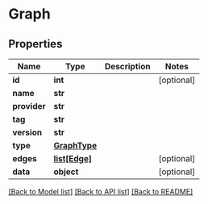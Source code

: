 # Graph

## Properties
Name | Type | Description | Notes
------------ | ------------- | ------------- | -------------
**id** | **int** |  | [optional] 
**name** | **str** |  | 
**provider** | **str** |  | 
**tag** | **str** |  | 
**version** | **str** |  | 
**type** | [**GraphType**](GraphType.md) |  | 
**edges** | [**list[Edge]**](Edge.md) |  | [optional] 
**data** | **object** |  | [optional] 

[[Back to Model list]](../README.md#documentation-for-models) [[Back to API list]](../README.md#documentation-for-api-endpoints) [[Back to README]](../README.md)

